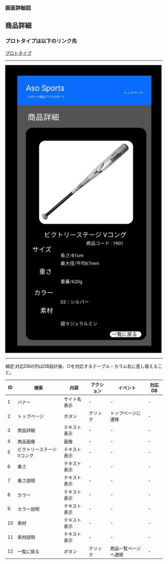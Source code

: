 ### 画面詳細図
## 商品詳細
### プロトタイプは以下のリンク先
[プロトタイプ](https://www.figma.com/file/36DPETfL3dwzP5NjNW1WZQ/Untitled?node-id=0%3A1)
*****
<img src="img/Details.png" width="500">

*****

補足:対応DBの列はDB設計後、○を対応するテーブル・カラム名に差し替えること。


| ID | 検索 | 内容 | アクション | イベント | 対応DB |
|----|-----|-----|---------|--------|-------|
|1|バナー|サイト名表示|-|-|-|
|2|トップページ|ボタン|クリック|トップページに遷移|-|
|3|商品詳細|テキスト表示|-|-|-|
|4|商品画像|画像|-|-|-|
|5|ビクトリーステージVコング|テキスト表示|-|-|-|
|6|重さ|テキスト表示|-|-|-|
|7|重さ説明|テキスト表示|-|-|-|
|8|カラー|テキスト表示|-|-|-|
|9|カラー説明|テキスト表示|-|-|-|
|10|素材|テキスト表示|-|-|-|
|11|素材説明|テキスト表示|-|-|-|
|12|一覧に戻る|ボタン|クリック|商品一覧ページへ遷移|-|
